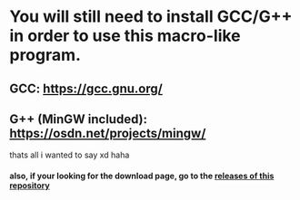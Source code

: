 # You will still need to install GCC/G++ in order to use this macro-like program.

## GCC: https://gcc.gnu.org/
## G++ (MinGW included): https://osdn.net/projects/mingw/

thats all i wanted to say xd haha

#### also, if your looking for the download page, go to the [releases of this repository](https://github.com/MaxymPlayz/fastcompiler/releases)
